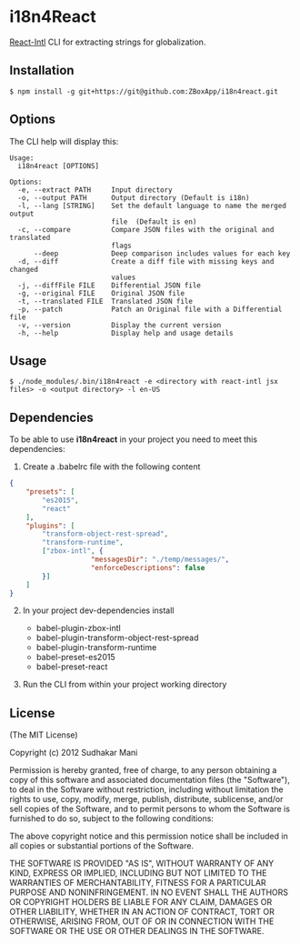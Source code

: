 # i18n4React

[React-Intl](https://github.com/yahoo/react-intl) CLI for extracting strings for globalization.


## Installation

    $ npm install -g git+https://git@github.com:ZBoxApp/i18n4react.git

## Options
The CLI help will display this:

    Usage:
      i18n4react [OPTIONS]

    Options:
      -e, --extract PATH     Input directory
      -o, --output PATH      Output directory (Default is i18n)
      -l, --lang [STRING]    Set the default language to name the merged output
                             file  (Default is en)
      -c, --compare          Compare JSON files with the original and translated
                             flags
          --deep             Deep comparison includes values for each key
      -d, --diff             Create a diff file with missing keys and changed
                             values
      -j, --diffFile FILE    Differential JSON file
      -g, --original FILE    Original JSON file
      -t, --translated FILE  Translated JSON file
      -p, --patch            Patch an Original file with a Differential file
      -v, --version          Display the current version
      -h, --help             Display help and usage details


## Usage

    $ ./node_modules/.bin/i18n4react -e <directory with react-intl jsx files> -o <output directory> -l en-US

## Dependencies

To be able to use **i18n4react** in your project you need to meet this dependencies:

1. Create a .babelrc file with the following content
```json
{
    "presets": [
        "es2015",
        "react"
    ],
    "plugins": [
        "transform-object-rest-spread",
        "transform-runtime",
        ["zbox-intl", {
                    "messagesDir": "./temp/messages/",
                    "enforceDescriptions": false
        }]
    ]
}
```

2. In your project dev-dependencies install
    - babel-plugin-zbox-intl
    - babel-plugin-transform-object-rest-spread
    - babel-plugin-transform-runtime
    - babel-preset-es2015
    - babel-preset-react

3. Run the CLI from within your project working directory

## License

(The MIT License)

Copyright (c) 2012 Sudhakar Mani

Permission is hereby granted, free of charge, to any person obtaining a copy of
this software and associated documentation files (the "Software"), to deal in
the Software without restriction, including without limitation the rights to
use, copy, modify, merge, publish, distribute, sublicense, and/or sell copies of
the Software, and to permit persons to whom the Software is furnished to do so,
subject to the following conditions:

The above copyright notice and this permission notice shall be included in all
copies or substantial portions of the Software.

THE SOFTWARE IS PROVIDED "AS IS", WITHOUT WARRANTY OF ANY KIND, EXPRESS OR
IMPLIED, INCLUDING BUT NOT LIMITED TO THE WARRANTIES OF MERCHANTABILITY, FITNESS
FOR A PARTICULAR PURPOSE AND NONINFRINGEMENT. IN NO EVENT SHALL THE AUTHORS OR
COPYRIGHT HOLDERS BE LIABLE FOR ANY CLAIM, DAMAGES OR OTHER LIABILITY, WHETHER
IN AN ACTION OF CONTRACT, TORT OR OTHERWISE, ARISING FROM, OUT OF OR IN
CONNECTION WITH THE SOFTWARE OR THE USE OR OTHER DEALINGS IN THE SOFTWARE.